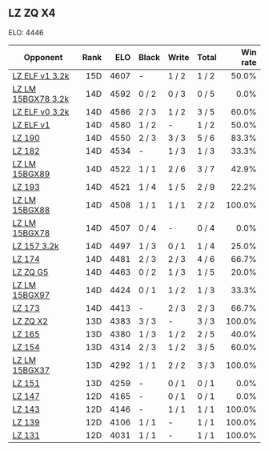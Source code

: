 ## LZ ZQ X4 ##

ELO: 4446

Opponent | Rank | ELO | Black | Write | Total | Win rate
---------|-----:|----:|-------|-------|-------|-------:
[LZ ELF v1 3.2k](LZ%20ELF%20v1%203.2k.md) | 15D | 4607 | - | 1 / 2 | 1 / 2 | 50.0%
[LZ LM 15BGX78 3.2k](LZ%20LM%2015BGX78%203.2k.md) | 14D | 4592 | 0 / 2 | 0 / 3 | 0 / 5 | 0.0%
[LZ ELF v0 3.2k](LZ%20ELF%20v0%203.2k.md) | 14D | 4586 | 2 / 3 | 1 / 2 | 3 / 5 | 60.0%
[LZ ELF v1](LZ%20ELF%20v1.md) | 14D | 4580 | 1 / 2 | - | 1 / 2 | 50.0%
[LZ 190](LZ%20190.md) | 14D | 4550 | 2 / 3 | 3 / 3 | 5 / 6 | 83.3%
[LZ 182](LZ%20182.md) | 14D | 4534 | - | 1 / 3 | 1 / 3 | 33.3%
[LZ LM 15BGX89](LZ%20LM%2015BGX89.md) | 14D | 4522 | 1 / 1 | 2 / 6 | 3 / 7 | 42.9%
[LZ 193](LZ%20193.md) | 14D | 4521 | 1 / 4 | 1 / 5 | 2 / 9 | 22.2%
[LZ LM 15BGX88](LZ%20LM%2015BGX88.md) | 14D | 4508 | 1 / 1 | 1 / 1 | 2 / 2 | 100.0%
[LZ LM 15BGX78](LZ%20LM%2015BGX78.md) | 14D | 4507 | 0 / 4 | - | 0 / 4 | 0.0%
[LZ 157 3.2k](LZ%20157%203.2k.md) | 14D | 4497 | 1 / 3 | 0 / 1 | 1 / 4 | 25.0%
[LZ 174](LZ%20174.md) | 14D | 4481 | 2 / 3 | 2 / 3 | 4 / 6 | 66.7%
[LZ ZQ G5](LZ%20ZQ%20G5.md) | 14D | 4463 | 0 / 2 | 1 / 3 | 1 / 5 | 20.0%
[LZ LM 15BGX97](LZ%20LM%2015BGX97.md) | 14D | 4424 | 0 / 1 | 1 / 2 | 1 / 3 | 33.3%
[LZ 173](LZ%20173.md) | 14D | 4413 | - | 2 / 3 | 2 / 3 | 66.7%
[LZ ZQ X2](LZ%20ZQ%20X2.md) | 13D | 4383 | 3 / 3 | - | 3 / 3 | 100.0%
[LZ 165](LZ%20165.md) | 13D | 4380 | 1 / 3 | 1 / 2 | 2 / 5 | 40.0%
[LZ 154](LZ%20154.md) | 13D | 4314 | 2 / 3 | 1 / 2 | 3 / 5 | 60.0%
[LZ LM 15BGX37](LZ%20LM%2015BGX37.md) | 13D | 4292 | 1 / 1 | 2 / 2 | 3 / 3 | 100.0%
[LZ 151](LZ%20151.md) | 13D | 4259 | - | 0 / 1 | 0 / 1 | 0.0%
[LZ 147](LZ%20147.md) | 12D | 4165 | - | 0 / 1 | 0 / 1 | 0.0%
[LZ 143](LZ%20143.md) | 12D | 4146 | - | 1 / 1 | 1 / 1 | 100.0%
[LZ 139](LZ%20139.md) | 12D | 4106 | 1 / 1 | - | 1 / 1 | 100.0%
[LZ 131](LZ%20131.md) | 12D | 4031 | 1 / 1 | - | 1 / 1 | 100.0%
